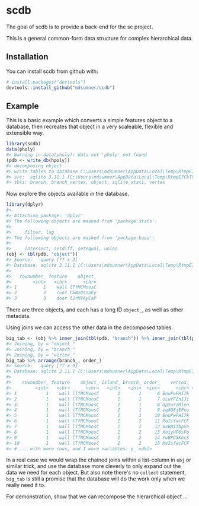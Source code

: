 
<!-- README.md is generated from README.Rmd. Please edit that file -->
scdb
====

The goal of scdb is to provide a back-end for the sc project.

This is a general common-form data structure for complex hierarchical data.

Installation
------------

You can install scdb from github with:

``` r
# install.packages("devtools")
devtools::install_github("mdsumner/scdb")
```

Example
-------

This is a basic example which converts a simple features object to a database, then recreates that object in a very scaleable, flexible and extensible way.

``` r
library(scdb)
data(pholy)
#> Warning in data(pholy): data set 'pholy' not found
(pdb <- write_db(hpoly))
#> decomposing object
#> write tables to database C:\Users\mdsumner\AppData\Local\Temp\RtmpE7CkT9\file14b8199842a2.sqlite
#> src:  sqlite 3.11.1 [C:\Users\mdsumner\AppData\Local\Temp\RtmpE7CkT9\file14b8199842a2.sqlite]
#> tbls: branch, branch_vertex, object, sqlite_stat1, vertex
```

Now explore the objects available in the database.

``` r
library(dplyr)
#> 
#> Attaching package: 'dplyr'
#> The following objects are masked from 'package:stats':
#> 
#>     filter, lag
#> The following objects are masked from 'package:base':
#> 
#>     intersect, setdiff, setequal, union
(obj <- tbl(pdb, "object"))
#> Source:   query [?? x 3]
#> Database: sqlite 3.11.1 [C:\Users\mdsumner\AppData\Local\Temp\RtmpE7CkT9\file14b8199842a2.sqlite]
#> 
#>   rownumber_ feature    object_
#>        <int>   <chr>      <chr>
#> 1          1    wall lTfMCMoosC
#> 2          2    roof CbNzDsznEy
#> 3          3    door l2rMYAyCaP
```

There are three objects, and each has a long ID `object_`, as well as other metadata.

Using joins we can access the other data in the decomposed tables.

``` r
big_tab <- (obj %>% inner_join(tbl(pdb, "branch")) %>% inner_join(tbl(pdb, "branch_vertex")) %>% inner_join(tbl(pdb, "vertex")))
#> Joining, by = "object_"
#> Joining, by = "branch_"
#> Joining, by = "vertex_"
big_tab %>% arrange(branch_, order_)
#> Source:   query [?? x 9]
#> Database: sqlite 3.11.1 [C:\Users\mdsumner\AppData\Local\Temp\RtmpE7CkT9\file14b8199842a2.sqlite]
#> 
#>    rownumber_ feature    object_ island_ branch_ order_    vertex_    x_
#>         <int>   <chr>      <chr>   <int>   <int>  <int>      <chr> <dbl>
#> 1           1    wall lTfMCMoosC       1       1      6 BnuPwFHI7k     7
#> 2           1    wall lTfMCMoosC       1       1      7 oLwfFZnIJi    13
#> 3           1    wall lTfMCMoosC       1       1      8 ap5ur2Mlen    13
#> 4           1    wall lTfMCMoosC       1       1      9 eg408jEPuu     7
#> 5           1    wall lTfMCMoosC       1       1     10 BnuPwFHI7k     7
#> 6           1    wall lTfMCMoosC       1       2     11 Mo2iYwcFCF    18
#> 7           1    wall lTfMCMoosC       1       2     12 6xBBITbpve    24
#> 8           1    wall lTfMCMoosC       1       2     13 XoiyHF6sFo    24
#> 9           1    wall lTfMCMoosC       1       2     14 YwBPD5KbcS    18
#> 10          1    wall lTfMCMoosC       1       2     15 Mo2iYwcFCF    18
#> # ... with more rows, and 1 more variables: y_ <dbl>
```

In a real case we would wrap the chained joins within a list-column in `obj` or similar trick, and use the database more cleverly to only expand out the data we need for each object. But also note there's no `collect` statement, `big_tab` is still a promise that the database will do the work only when we really need it to.

For demonstration, show that we can recompose the hierarchical object ...

